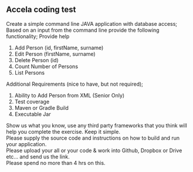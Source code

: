 ## Accela coding test

Create a simple command line JAVA application with database access;
Based on an input from the command line provide the following functionality;
Provide help

1. Add Person (id, firstName, surname)
2. Edit Person (firstName, surname)
3. Delete Person (id)
4. Count Number of Persons
5. List Persons

Additional Requirements (nice to have, but not required);

1. Ability to Add Person from XML (Senior Only)
2. Test coverage
3. Maven or Gradle Build
4. Executable Jar

Show us what you know, use any third party frameworks that you think will help you complete the exercise. Keep it simple.  
Please supply the source code and instructions on how to build and run your application.  
Please upload your all or your code & work into Github, Dropbox or Drive etc... and send us the link.  
Please spend no more than 4 hrs on this.